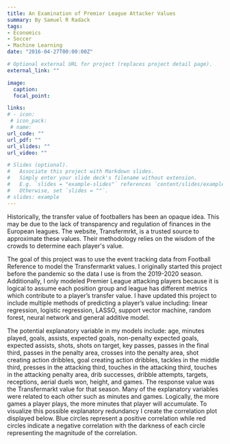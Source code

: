 ```yaml
---
title: An Examination of Premier League Attacker Values
summary: By Samuel R Radack
tags:
- Economics
- Soccer
- Machine Learning
date: "2016-04-27T00:00:00Z"

# Optional external URL for project (replaces project detail page).
external_link: ""

image:
  caption: 
  focal_point: 

links:
# - icon: 
 # icon_pack:
 # name: 
url_code: ""
url_pdf: ""
url_slides: ""
url_video: ""

# Slides (optional).
#   Associate this project with Markdown slides.
#   Simply enter your slide deck's filename without extension.
#   E.g. `slides = "example-slides"` references `content/slides/example-slides.md`.
#   Otherwise, set `slides = ""`.
# slides: example
---
```


Historically, the transfer value of footballers has been an opaque idea. This may be due to the lack of transparency and regulation of finances in the European leagues. The website, Transfermrkt, is a trusted source to approximate these values. Their methodology relies on the wisdom of the crowds to determine each player's value.

The goal of this project was to use the event tracking data from Football Reference to model the Transfermarkt values. I originally started this project before the pandemic so the data I use is from the 2019-2020 season. Additionally, I only modeled Premier League attacking players because it is logical to assume each position group and league has different metrics which contribute to a player’s transfer value. I have updated this project to include multiple methods of predicting a player’s value including: linear regression, logistic regression, LASSO, support vector machine, random forest, neural network and general additive model.

The potential explanatory variable in my models include: age, minutes played, goals, assists, expected goals, non-penalty expected goals, expected assists, shots, shots on target, key passes, passes in the final third, passes in the penalty area, crosses into the penalty area, shot creating action dribbles, goal creating action dribbles, tackles in the middle third, presses in the attacking third, touches in the attacking third, touches in the attacking penalty area, drib successes, dribble attempts, targets, receptions, aerial duels won, height, and games. The response value was the Transfermarkt value for that season. Many of the explanatory variables were related to each other such as minutes and games. Logically, the more games a player plays, the more minutes that player will accumulate. To visualize this possible explanatory redundancy I create the correlation plot displayed below. Blue circles represent a positive correlation while red circles indicate a negative correlation with the darkness of each circle representing the magnitude of the correlation.

	

